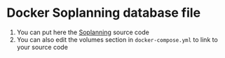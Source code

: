 # Docker Soplanning database file
1. You can put here the [Soplanning](http://www.soplanning.org) source code
2. You can also edit the volumes section in `docker-compose.yml` to link to your source code
